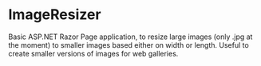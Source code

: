 # ImageResizer
Basic ASP.NET Razor Page application, to resize large images (only .jpg at the moment) to smaller images based either on width or length.
Useful to create smaller versions of images for web galleries.
